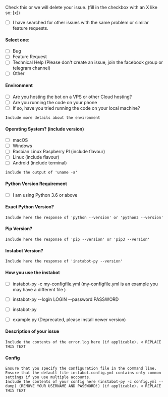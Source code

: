 <!--
THIS REPO IS TEMPORARY READ ONLY.
Create you issue here : https://github.com/yurilaaziz/instabot-py 


Before opening a new issue, please ensure:
- YOU HAVE READ THE ISSUE GUIDELINES! -> https://github.com/instabot-py/instabot.py/wiki/Issue-Guidelines
- You search for existing bugs/feature requests
- Remove extraneous template details
- Do not prefix title with type of issue (Feature Request, Bug, etc.) The appropriate labels will be added during triage.
- Do not delete any of the template, fill all of it in; even if you think it doesn't apply to your issue.
- If you fail to follow these simple instructions, we will close the ticket.
- [x] This is a checked box. **Do not leave spaces around the `x`!**
- Only newer version of instabot-py are supported (check the last version -> https://pypi.org/project/instabot-py/ )
-->

Check this or we will delete your issue. (fill in the checkbox with an X like so: [x])
- [ ] I have searched for other issues with the same problem or similar feature requests. 

#### Select one:
- [ ] Bug
- [ ] Feature Request
- [ ] Technical Help (Please don't create an issue, join the facebook group or telegram channel)
- [ ] Other

#### Environment
- [ ] Are you hosting the bot on a VPS or other Cloud hosting?
- [ ] Are you running the code on your phone 
- [ ] If so, have you tried running the code on your local machine?

```
Include more details about the environment
```

#### Operating System? (include version)
- [ ] macOS
- [ ] Windows
- [ ] Rasbian Linux Raspberry PI (include flavour)
- [ ] Linux (include flavour)
- [ ] Android (include terminal)

```
include the output of 'uname -a'
```

#### Python Version Requirement
- [ ] I am using Python 3.6 or above

#### Exact Python Version?
```
Include here the response of 'python --version' or 'python3 --version'
```

#### Pip Version?
```
Include here the response of 'pip --version' or 'pip3 --version'
```

#### Instabot Version?
```
Include here the response of 'instabot-py --version'
```

#### How you use the instabot
- [ ] instabot-py -c my-configfile.yml (my-configfile.yml is an example you may have a different file )
- [ ] instabot-py --login LOGIN --password PASSWORD
- [ ] instabot-py 
- [ ] example.py (Deprecated, please install newer version) 


#### Description of your issue

```
Include the contents of the error.log here (if applicable). < REPLACE THIS TEXT
```

#### Config

```
Ensure that you specify the configuration file in the command line.
Ensure that the default file instabot.config.yml contains only common settings if you use multiple accounts.
Include the contents of your config here (instabot-py -c config.yml --dump) (REMOVE YOUR USERNAME AND PASSWORD!) (if applicable). < REPLACE THIS TEXT

```
